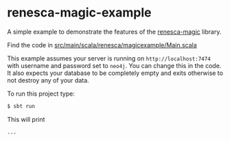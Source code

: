 # renesca-magic-example

A simple example to demonstrate the features of the [renesca-magic](https://github.com/renesca/renesca-magic) library.

Find the code in [src/main/scala/renesca/magicexample/Main.scala](https://github.com/renesca/renesca-magic-example/blob/master/src/main/scala/renesca/magicexample/Main.scala)

This example assumes your server is running on `http://localhost:7474` with username and password set to `neo4j`.
You can change this in the code.
It also expects your database to be completely empty and exits otherwise to not destroy any of your data.

To run this project type:
```sh
$ sbt run
```


This will print

```
...
```
